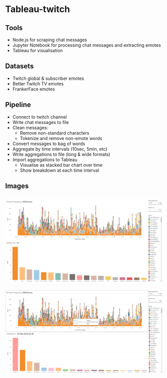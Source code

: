 # Tableau-twitch
## Tools
* Node.js for scraping chat messages  
* Jupyter Notebook for processing chat messages and extracting emotes  
* Tableau for visualisation  

## Datasets
* Twitch global & subscriber emotes
* Better Twitch TV emotes
* FrankerFace emotes

## Pipeline
* Connect to twitch channel
* Write chat messages to file
* Clean messages:
  * Remove non-standard characters
  * Tokenize and remove non-emote words
* Convert messages to bag of words
* Aggregate by time intervals (10sec, 5min, etc)
* Write aggregations to file (long & wide formats)
* Import aggregations to Tableau
  * Visualise as stacked bar chart over time
  * Show breakdown at each time interval

## Images
![](images/dashboard1.png?raw=true "Showing overall distribution")  
---  
![](images/dashboard2.png?raw=true "Showing distribution at a time interval")
